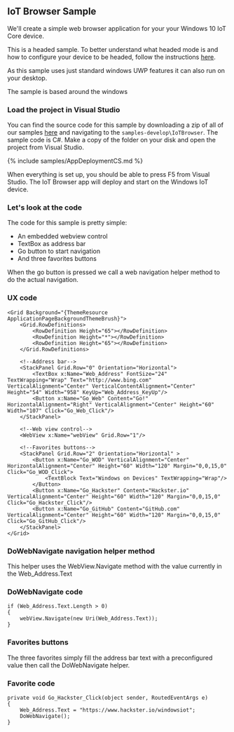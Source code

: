 ## IoT Browser Sample



We'll create a simple web browser application for your your Windows 10 IoT Core device.

This is a headed sample.  To better understand what headed mode is and how to configure your device to be headed, follow the instructions [here]({{site.baseurl}}/{{page.lang}}/Docs/HeadlessMode).

As this sample uses just standard windows UWP features it can also run on your desktop.

The sample is based around the windows

### Load the project in Visual Studio

You can find the source code for this sample by downloading a zip of all of our samples [here](https://github.com/ms-iot/samples/archive/develop.zip) and navigating to the `samples-develop\IoTBrowser`.  The sample code is C#. Make a copy of the folder on your disk and open the project from Visual Studio.

{% include samples/AppDeploymentCS.md %}

When everything is set up, you should be able to press F5 from Visual Studio.  The IoT Browser app will deploy and start on the Windows IoT device.

### Let's look at the code
The code for this sample is pretty simple:
<ul>
<li>An embedded webview control</li>
<li>TextBox as address bar</li>
<li>Go button to start navigation</li>
<li>And three favorites buttons</li>
</ul>

When the go button is pressed we call a web navigation helper method to do the actual navigation.

### UX code
    <Grid Background="{ThemeResource ApplicationPageBackgroundThemeBrush}">
        <Grid.RowDefinitions>
            <RowDefinition Height="65"></RowDefinition>
            <RowDefinition Height="*"></RowDefinition>
            <RowDefinition Height="65"></RowDefinition>
        </Grid.RowDefinitions>

        <!--Address bar-->
        <StackPanel Grid.Row="0" Orientation="Horizontal">
            <TextBox x:Name="Web_Address" FontSize="24" TextWrapping="Wrap" Text="http://www.bing.com" VerticalAlignment="Center" VerticalContentAlignment="Center" Height="54" Width="958" KeyUp="Web_Address_KeyUp"/>
            <Button x:Name="Go_Web" Content="Go!" HorizontalAlignment="Right" VerticalAlignment="Center" Height="60" Width="107" Click="Go_Web_Click"/>
        </StackPanel>

        <!--Web view control-->
        <WebView x:Name="webView" Grid.Row="1"/>

        <!--Favorites buttons-->
        <StackPanel Grid.Row="2" Orientation="Horizontal" >
            <Button x:Name="Go_WOD" VerticalAlignment="Center" HorizontalAlignment="Center" Height="60" Width="120" Margin="0,0,15,0" Click="Go_WOD_Click">
                <TextBlock Text="Windows on Devices" TextWrapping="Wrap"/>
            </Button>
            <Button x:Name="Go_Hackster" Content="Hackster.io" VerticalAlignment="Center" Height="60" Width="120" Margin="0,0,15,0" Click="Go_Hackster_Click"/>
            <Button x:Name="Go_GitHub" Content="GitHub.com" VerticalAlignment="Center" Height="60" Width="120" Margin="0,0,15,0" Click="Go_GitHub_Click"/>
        </StackPanel>
    </Grid>

### DoWebNavigate navigation helper method
This helper uses the WebView.Navigate method with the value currently in the Web_Address.Text

### DoWebNavigate code
    if (Web_Address.Text.Length > 0)
    {
        webView.Navigate(new Uri(Web_Address.Text));
    }

### Favorites buttons
The three favorites simply fill the address bar text with a preconfigured value then call the DoWebNavigate helper.

### Favorite code
    private void Go_Hackster_Click(object sender, RoutedEventArgs e)
    {
        Web_Address.Text = "https://www.hackster.io/windowsiot";
        DoWebNavigate();
    }
